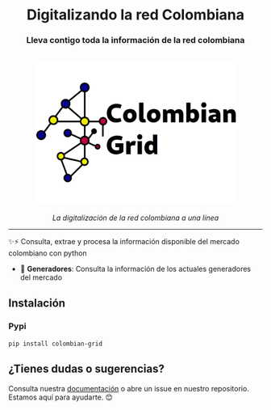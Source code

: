 
<div align="center">
  <h1 align="center">Digitalizando la red Colombiana</h1>
  <h3 align="center">Lleva contigo toda la información de la red colombiana</h3>
</div>

<div align="center">
  <!-- PROJECT LOGO -->
  <br />
      <img alt="colombian-grid Logo" src="./docs/assets/portrait-logo.png" alt="colombian-grid Logo" width="400px">
  <br />
  <p><i>La digitalización de la red colombiana a una línea</i></p>
</div>

---

✨⚡ Consulta, extrae y procesa la información disponible del mercado colombiano con python
- 🧠 **Generadores**: Consulta la información de los actuales generadores del mercado

## Instalación

### Pypi

```bash
pip install colombian-grid
```


## ¿Tienes dudas o sugerencias?
Consulta nuestra [documentación](https://jccamargo94.github.io/colombian-grid/) o abre un issue en nuestro repositorio. Estamos aquí para ayudarte. 😊
